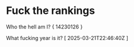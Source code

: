 # Fuck the rankings

Who the hell am I?
{ 14230126 }

What fucking year is it?
[ 2025-03-21T22:46:40Z ]
